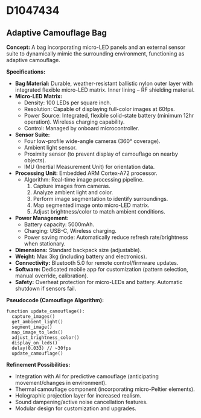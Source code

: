 # D1047434

## Adaptive Camouflage Bag

**Concept:** A bag incorporating micro-LED panels and an external sensor suite to dynamically mimic the surrounding environment, functioning as adaptive camouflage. 

**Specifications:**

*   **Bag Material:** Durable, weather-resistant ballistic nylon outer layer with integrated flexible micro-LED matrix. Inner lining – RF shielding material.
*   **Micro-LED Matrix:** 
    *   Density: 100 LEDs per square inch.
    *   Resolution: Capable of displaying full-color images at 60fps.
    *   Power Source: Integrated, flexible solid-state battery (minimum 12hr operation). Wireless charging capability.
    *   Control: Managed by onboard microcontroller.
*   **Sensor Suite:**
    *   Four low-profile wide-angle cameras (360° coverage).
    *   Ambient light sensor.
    *   Proximity sensor (to prevent display of camouflage on nearby objects).
    *   IMU (Inertial Measurement Unit) for orientation data.
*   **Processing Unit:** Embedded ARM Cortex-A72 processor.
    *   Algorithm: Real-time image processing pipeline.
        1.  Capture images from cameras.
        2.  Analyze ambient light and color.
        3.  Perform image segmentation to identify surroundings.
        4.  Map segmented image onto micro-LED matrix.
        5.  Adjust brightness/color to match ambient conditions.
*   **Power Management:**
    *   Battery capacity: 5000mAh.
    *   Charging: USB-C, Wireless charging.
    *   Power saving mode: Automatically reduce refresh rate/brightness when stationary.
*   **Dimensions:** Standard backpack size (adjustable).
*   **Weight:** Max 3kg (including battery and electronics).
*   **Connectivity:** Bluetooth 5.0 for remote control/firmware updates.
*   **Software:** Dedicated mobile app for customization (pattern selection, manual override, calibration).
*   **Safety:** Overheat protection for micro-LEDs and battery. Automatic shutdown if sensors fail.

**Pseudocode (Camouflage Algorithm):**

```
function update_camouflage():
  capture_images()
  get_ambient_light()
  segment_image()
  map_image_to_leds()
  adjust_brightness_color()
  display_on_leds()
  delay(0.033) // ~30fps
  update_camouflage()
```

**Refinement Possibilities:**

*   Integration with AI for predictive camouflage (anticipating movement/changes in environment).
*   Thermal camouflage component (incorporating micro-Peltier elements).
*   Holographic projection layer for increased realism.
*   Sound dampening/active noise cancellation features.
*   Modular design for customization and upgrades.